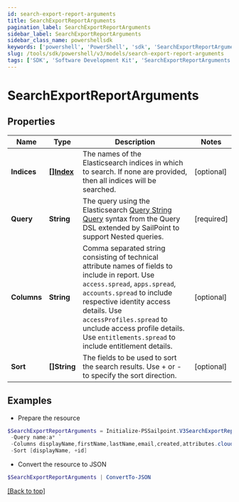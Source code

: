 ```yaml
---
id: search-export-report-arguments
title: SearchExportReportArguments
pagination_label: SearchExportReportArguments
sidebar_label: SearchExportReportArguments
sidebar_class_name: powershellsdk
keywords: ['powershell', 'PowerShell', 'sdk', 'SearchExportReportArguments', 'SearchExportReportArguments'] 
slug: /tools/sdk/powershell/v3/models/search-export-report-arguments
tags: ['SDK', 'Software Development Kit', 'SearchExportReportArguments', 'SearchExportReportArguments']
---
```



# SearchExportReportArguments

## Properties

Name | Type | Description | Notes
------------ | ------------- | ------------- | -------------
**Indices** | [**[]Index**](Indices) | The names of the Elasticsearch indices in which to search. If none are provided, then all indices will be searched. | [optional] 
**Query** | **String** | The query using the Elasticsearch [Query String Query](https://www.elastic.co/guide/en/elasticsearch/reference/5.2/query-dsl-query-string-query.html#query-string) syntax from the Query DSL extended by SailPoint to support Nested queries. | [required]
**Columns** | **String** | Comma separated string consisting of technical attribute names of fields to include in report.  Use `access.spread`, `apps.spread`, `accounts.spread` to include respective identity access details.  Use `accessProfiles.spread` to unclude access profile details.  Use `entitlements.spread` to include entitlement details.  | [optional] 
**Sort** | **[]String** | The fields to be used to sort the search results. Use + or - to specify the sort direction. | [optional] 

## Examples

- Prepare the resource
```powershell
$SearchExportReportArguments = Initialize-PSSailpoint.V3SearchExportReportArguments  -Indices [entitlements] `
 -Query name:a* `
 -Columns displayName,firstName,lastName,email,created,attributes.cloudLifecycleState `
 -Sort [displayName, +id]
```

- Convert the resource to JSON
```powershell
$SearchExportReportArguments | ConvertTo-JSON
```


[[Back to top]](#) 

